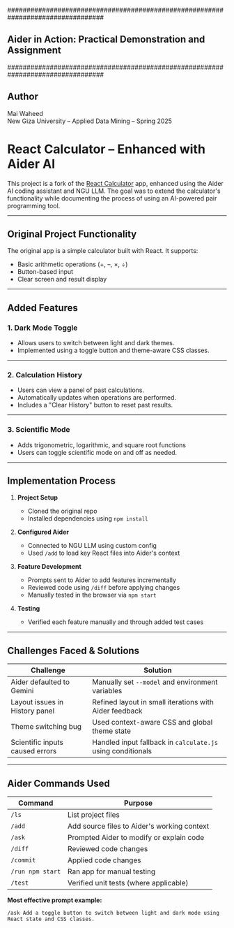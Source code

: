 #################################################################################
##           Aider in Action: Practical Demonstration and Assignment           ##
#################################################################################

## Author
Mai Waheed  
New Giza University – Applied Data Mining – Spring 2025

# React Calculator – Enhanced with Aider AI

This project is a fork of the [React Calculator](https://github.com/ahfarmer/calculator) app, enhanced using the Aider AI coding assistant and NGU LLM. The goal was to extend the calculator's functionality while documenting the process of using an AI-powered pair programming tool.

---

## Original Project Functionality

The original app is a simple calculator built with React. It supports:
- Basic arithmetic operations (+, –, ×, ÷)
- Button-based input
- Clear screen and result display

---

## Added Features

### 1. Dark Mode Toggle
- Allows users to switch between light and dark themes.
- Implemented using a toggle button and theme-aware CSS classes.



---

### 2. Calculation History
- Users can view a panel of past calculations.
- Automatically updates when operations are performed.
- Includes a "Clear History" button to reset past results.



---

### 3. Scientific Mode
- Adds trigonometric, logarithmic, and square root functions
- Users can toggle scientific mode on and off as needed.

---

## Implementation Process

1. **Project Setup**
   - Cloned the original repo
   - Installed dependencies using `npm install`

2. **Configured Aider**
   - Connected to NGU LLM using custom config
   - Used `/add` to load key React files into Aider's context

3. **Feature Development**
   - Prompts sent to Aider to add features incrementally
   - Reviewed code using `/diff` before applying changes
   - Manually tested in the browser via `npm start`

4. **Testing**
   - Verified each feature manually and through added test cases

---

## Challenges Faced & Solutions

| Challenge                        | Solution                                                     |
|----------------------------------|--------------------------------------------------------------|
| Aider defaulted to Gemini        | Manually set `--model` and environment variables             |
| Layout issues in History panel  | Refined layout in small iterations with Aider feedback       |
| Theme switching bug              | Used context-aware CSS and global theme state                |
| Scientific inputs caused errors | Handled input fallback in `calculate.js` using conditionals  |

---

## Aider Commands Used

| Command        | Purpose                                        |
|----------------|------------------------------------------------|
| `/ls`          | List project files                             |
| `/add`         | Add source files to Aider's working context    |
| `/ask`         | Prompted Aider to modify or explain code       |
| `/diff`        | Reviewed code changes                          |
| `/commit`      | Applied code changes                           |
| `/run npm start` | Ran app for manual testing                  |
| `/test`        | Verified unit tests (where applicable)         |

**Most effective prompt example:**
```text
/ask Add a toggle button to switch between light and dark mode using React state and CSS classes.
